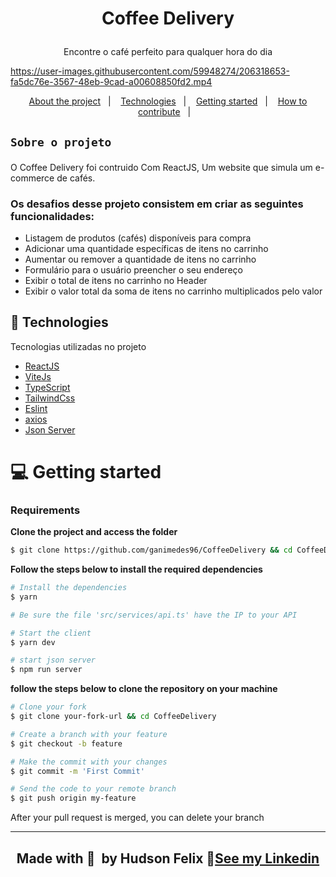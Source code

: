<h1 align="center">
   
Coffee Delivery
</h1>
<p align="center">Encontre o café perfeito para qualquer hora do dia
</p>


https://user-images.githubusercontent.com/59948274/206318653-fa5dc76e-3567-48eb-9cad-a00608850fd2.mp4

<p align="center">
  <a href="#-about-the-project">About the project</a>&nbsp;&nbsp;&nbsp;|&nbsp;&nbsp;&nbsp;
  <a href="#-technologies">Technologies</a>&nbsp;&nbsp;&nbsp;|&nbsp;&nbsp;&nbsp;
  <a href="#-getting-started">Getting started</a>&nbsp;&nbsp;&nbsp;|&nbsp;&nbsp;&nbsp;
  <a href="#-how-to-contribute">How to contribute</a>&nbsp;&nbsp;&nbsp;|&nbsp;&nbsp;&nbsp;
</p>

<h2 >
	
	Sobre o projeto
	
</h2>

<p>O Coffee Delivery foi contruido Com ReactJS, Um website que simula um e-commerce de cafés.</p>
<h3>Os desafios desse projeto consistem em criar as seguintes funcionalidades:</h3>
<ul>
  <li>Listagem de produtos (cafés) disponíveis para compra</li>
  <li>Adicionar uma quantidade específicas de itens no carrinho</li>
  <li>Aumentar ou remover a quantidade de itens no carrinho</li>
  <li>Formulário para o usuário preencher o seu endereço</li>
  <li>Exibir o total de itens no carrinho no Header</li>
  <li>Exibir o valor total da soma de itens no carrinho multiplicados pelo valor</li>
</ul>

## 🚀 Technologies

Tecnologias utilizadas no projeto

- [ReactJS](https://reactjs.org/)
- [ViteJs](https://vitejs.dev)
- [TypeScript](https://www.typescriptlang.org/)
- [TailwindCss](https://tailwindcss.com)
- [Eslint](https://eslint.org/)
- [axios](https://axios-http.com/docs/intro)
- [Json Server](https://www.npmjs.com/package/json-server)


# 💻 Getting started

### Requirements

**Clone the project and access the folder**

```bash
$ git clone https://github.com/ganimedes96/CoffeeDelivery && cd CoffeeDelivery
```

**Follow the steps below to install the required dependencies**

```bash
# Install the dependencies
$ yarn

# Be sure the file 'src/services/api.ts' have the IP to your API

# Start the client
$ yarn dev

# start json server
$ npm run server
```



**follow the steps below to clone the repository on your machine**

```bash
# Clone your fork
$ git clone your-fork-url && cd CoffeeDelivery

# Create a branch with your feature
$ git checkout -b feature

# Make the commit with your changes
$ git commit -m 'First Commit'

# Send the code to your remote branch
$ git push origin my-feature
```

After your pull request is merged, you can delete your branch

---
<div align="center">
	<h2>Made with 💜 &nbsp;by Hudson Felix 👋<a href="https://www.linkedin.com/in/hudson-felix-577305215/">See my Linkedin</a></h2>
</div>

